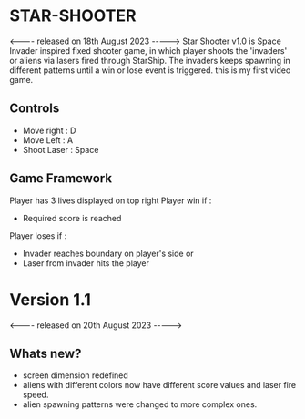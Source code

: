 # STAR-SHOOTER
<---- released on 18th August 2023 ----->
Star Shooter v1.0 is Space Invader inspired fixed shooter game, in which player shoots the 'invaders' or aliens via lasers fired through StarShip. The invaders keeps spawning in different patterns until a win or lose event is triggered.
this is my first video game.

## Controls
- Move right : D
- Move Left :  A
- Shoot Laser : Space

## Game Framework
Player has 3 lives displayed on top right
Player win if :
- Required score is reached

Player loses if :
- Invader reaches boundary on player's side or
- Laser from invader hits the player

# Version 1.1
<---- released on 20th August 2023 ----->
## Whats new?
- screen dimension redefined
- aliens with different colors now have different score values and laser fire speed.
- alien spawning patterns were changed to more complex ones.
